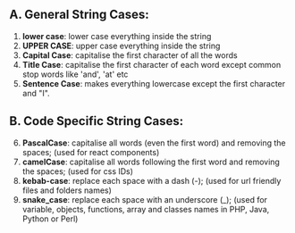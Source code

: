 ## A. General String Cases:
1. __lower case__: lower case everything inside the string
2. __UPPER CASE__: upper case everything inside the string
3. __Capital Case__: capitalise the first character of all the words
4. __Title Case__: capitalise the first character of each word except common stop words like 'and', 'at' etc
5. __Sentence Case__: makes everything lowercase except the first character and "I".

## B. Code Specific String Cases:
6. __PascalCase__: capitalise all words (even the first word) and removing the spaces; (used for react components)
7. __camelCase__: capitalise all words following the first word and removing the spaces; (used for css IDs)
8. __kebab-case__: replace each space with a dash (-);  (used for url friendly files and folders names)
9. __snake_case__: replace each space with an underscore (_); (used for variable, objects, functions, array and classes names in PHP, Java, Python or Perl)
